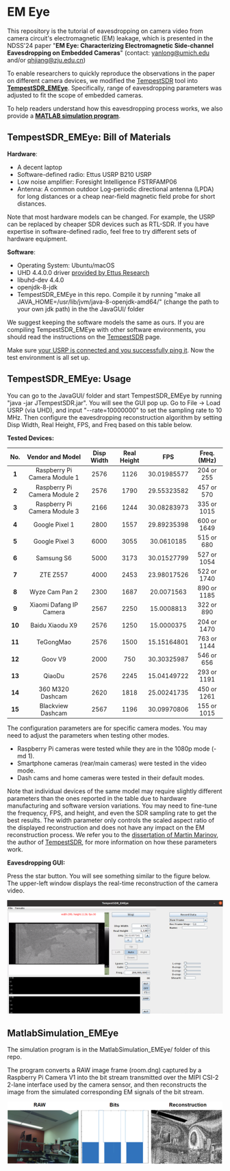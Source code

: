 # EM Eye 

This repository is the tutorial of eavesdropping on camera video from camera circuit's electromagnetic (EM) leakage, which is presented in the NDSS'24 paper "**EM Eye: Characterizing Electromagnetic Side-channel Eavesdropping on Embedded Cameras**" (contact: yanlong@umich.edu and/or qhjiang@zju.edu.cn)


To enable researchers to quickly reproduce the observations in the paper on different camera devices, we modified the [TempestSDR](https://github.com/martinmarinov/TempestSDR) tool into **[TempestSDR_EMEye](#sdr_bom)**. Specifically, range of eavesdropping parameters was adjusted to fit the scope of embedded cameras. 

To help readers understand how this eavesdropping process works, we also provide a **[MATLAB simulation program](#matlabsimulation_emeye)**.  


<a id="sdr_bom"></a>
##  TempestSDR_EMEye: Bill of Materials 

**Hardware**:
- A decent laptop
- Software-defined radio: Ettus USRP B210 USRP
- Low noise amplifier: Foresight Intelligence FSTRFAMP06
- Antenna: A common outdoor Log-periodic directional antenna (LPDA) for long distances or a cheap near-field magnetic field probe for short distances. 

Note that most hardware models can be changed. For example, the USRP can be replaced by cheaper SDR devices such as RTL-SDR. If you have expertise in software-defined radio, feel free to try different sets of hardware equipment. 

**Software**:
- Operating System: Ubuntu/macOS
- UHD 4.4.0.0 driver [provided by Ettus Research](https://files.ettus.com/manual/page_install.html)
- libuhd-dev 4.4.0
- openjdk-8-jdk
- TempestSDR_EMEye in this repo. Compile it by running "make all JAVA_HOME=/usr/lib/jvm/java-8-openjdk-amd64/" (change the path to your own jdk path) in the the JavaGUI/ folder

We suggest keeping the software models the same as ours. If you are compiling TempestSDR_EMEye with other software environments, you should read the instructions on the [TempestSDR](https://github.com/martinmarinov/TempestSDR) page. 

Make sure [your USRP is connected and you successfully ping it](https://files.ettus.com/manual/page_usrp2.html). Now the test environment is all set up.

##  TempestSDR_EMEye: Usage 

You can go to the JavaGUI/ folder and start TempestSDR_EMEye by running "java -jar JTempestSDR.jar". You will see the GUI pop up. Go to File -> Load USRP (via UHD), and input "--rate=10000000" to set the sampling rate to 10 MHz. Then configure the eavesdropping reconstruction algorithm by setting Disp Width, Real Height, FPS, and Freq based on this table below. 

**Tested Devices:**  

| **No.** | **Vendor and Model**                   | **Disp Width** | **Real Height** | **FPS**     | **Freq. (MHz)** | 
|:-------:|:----------------------------:|:--------------:|:---------------:|:-----------:|:---------------:|
| **1**   | Raspberry Pi Camera Module 1 | 2576           | 1126            | 30.01985577 | 204 or 255        |
| **2**   | Raspberry Pi Camera Module 2 | 2576           | 1790            | 29.55323582 | 457 or 570        |
| **3**   | Raspberry Pi Camera Module 3 | 2166           | 1244            | 30.08283973 | 335 or 1015       |
| **4**   | Google Pixel 1               | 2800           | 1557            | 29.89235398 | 600 or 1649       |
| **5**   | Google Pixel 3               | 6000           | 3055            | 30.0610185  | 515 or 680        |
| **6**   | Samsung S6                   | 5000           | 3173            | 30.01527799 | 527 or 1054       |
| **7**   | ZTE Z557                     | 4000           | 2453            | 23.98017526 | 522 or 1740       |
| **8**   | Wyze Cam  Pan 2              | 2300           | 1687            | 20.0071563  | 890 or 1185       |
| **9**   | Xiaomi Dafang IP Camera      | 2567           | 2250            | 15.0008813  | 322 or 890        |
| **10**  | Baidu Xiaodu X9              | 2576           | 1250            | 15.0000375  | 204 or 1470       |
| **11**  | TeGongMao                    | 2576           | 1500            | 15.15164801 | 763 or 1144       |
| **12**  | Goov V9                      | 2000           | 750             | 30.30325987 | 546 or 656        |
| **13**  | QiaoDu                       | 2576           | 2245            | 15.04149722 | 293 or 1191       |
| **14**  | 360 M320 Dashcam             | 2620           | 1818            | 25.00241735 | 450 or 1261       |
| **15**  | Blackview Dashcam            | 2567           | 1196            | 30.09970806 | 155 or 1015       |

The configuration parameters are for specific camera modes. You may need to adjust the parameters when testing other modes. 
- Raspberry Pi cameras were tested while they are in the 1080p mode (-md 1). 
- Smartphone cameras (rear/main cameras) were tested in the video mode. 
- Dash cams and home cameras were tested in their default modes. 

Note that individual devices of the same model may require slightly different parameters than the ones reported in the table due to hardware manufacturing and software version variations. You may need to fine-tune the frequency, FPS, and height, and even the SDR sampling rate to get the best results. The width parameter only controls the scaled aspect ratio of the displayed reconstruction and does not have any impact on the EM reconstruction process.  We refer you to the [dissertation of Martin Marinov](https://github.com/martinmarinov/TempestSDR/blob/master/documentation/acs-dissertation.pdf), the author of [TempestSDR](https://github.com/martinmarinov/TempestSDR), for more information on how these parameters work. 

**Eavesdropping GUI:**

Press the star button. You will see something similar to the figure below. The upper-left window displays the real-time reconstruction of the camera video. 

![TempestSDR_EMEye Screenshot](./files/GUI.png)


<a id="matlab"></a>
##  MatlabSimulation_EMEye

The simulation program is in the MatlabSimulation_EMEye/ folder of this repo. 

The program converts a RAW image frame (room.dng) captured by a Raspberry Pi Camera V1 into the bit stream transmitted over the MIPI CSI-2 2-lane interface used by the camera sensor, and then reconstructs the image from the simulated corresponding EM signals of the bit stream. 

![Simulation Results](./files/SIM.png)